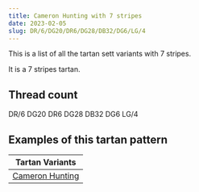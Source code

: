 ```yaml
---
title: Cameron Hunting with 7 stripes
date: 2023-02-05
slug: DR/6/DG20/DR6/DG28/DB32/DG6/LG/4
---
```

This is a list of all the tartan sett variants with 7 stripes.

It is a 7 stripes tartan.


## Thread count
DR/6 DG20 DR6 DG28 DB32 DG6 LG/4

## Examples of this tartan pattern

| Tartan Variants |
|---------------|
| [Cameron Hunting](/variants/dr/6/dg20/dr6/dg28/db32/dg6/lg/4-db000052-dg11450d-draa0000-lgaaaa00)||
